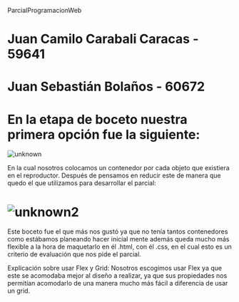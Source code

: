  ParcialProgramacionWeb
# Juan Camilo Carabali Caracas - 59641
# Juan Sebastián Bolaños - 60672

# En la etapa de boceto nuestra primera opción fue la siguiente:
![unknown](https://user-images.githubusercontent.com/61366649/131274615-61e4bbbd-ca25-4987-acbf-729a541a94ac.png)


En la cual nosotros colocamos un contenedor por cada objeto que existiera en el reproductor.
Después de pensamos en reducir este de manera que quedo el que utilizamos para desarrollar el parcial:
# ![unknown2](https://user-images.githubusercontent.com/61366649/131274553-3fa26bb9-940c-4597-a453-44b890cb9df9.png)

Este boceto fue el que más nos gustó ya que no tenía tantos contenedores como estábamos planeando hacer inicial mente además queda mucho más flexible a la hora de maquetarlo en él .html, con él .css, en el cual esto es un criterio de evaluación que nos pide el parcial.

Explicación sobre usar Flex y Grid:
Nosotros escogimos usar Flex ya que este se acomodaba mejor al diseño a realizar, ya que sus propiedades nos permitían acomodarlo de una manera mucho más fácil a diferencia de usar un grid.



